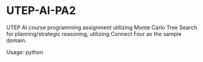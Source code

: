 # UTEP-AI-PA2
UTEP AI course programming assignment utilizing Monte Carlo Tree Search for planning/strategic reasoning, utilizing Connect Four as the sample domain.

Usage: python <script> <input_file> <output_mode> <simulations>

Executable: .\main.exe <input_file> <output_mode> <simulations>

UR: .\main.exe test1.txt <Verbose, Brief, None> <int>

PMCGS: .\main.exe test2.txt <Verbose, Brief, None> <int>

UCT: .\main.exe test3.txt <Verbose, Brief, None> <int>

HUMAN V COMPUTER: .\main.exe humantest.txt <None> <int>

TOURNAMENT: .\main.exe testtournament.txt <None> <int> <int>